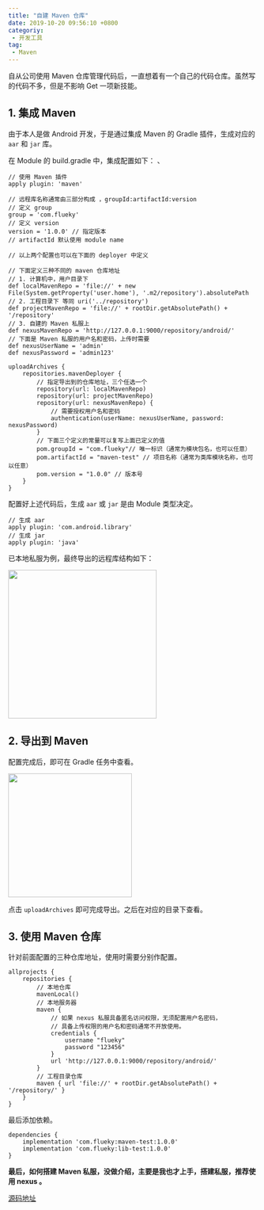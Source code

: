 ```yaml
---
title: "自建 Maven 仓库"
date: 2019-10-20 09:56:10 +0800
categoriy: 
 - 开发工具
tag: 
 - Maven
---
```


自从公司使用 Maven 仓库管理代码后，一直想着有一个自己的代码仓库。虽然写的代码不多，但是不影响 Get 一项新技能。

<!-- more -->

## 1. 集成 Maven

由于本人是做 Android 开发，于是通过集成 Maven 的 Gradle 插件，生成对应的 `aar` 和 `jar` 库。

在 Module 的 build.gradle 中，集成配置如下：
、
```Gradle
// 使用 Maven 插件
apply plugin: 'maven'

// 远程库名称通常由三部分构成 ，groupId:artifactId:version
// 定义 group
group = 'com.flueky'
// 定义 version
version = '1.0.0' // 指定版本
// artifactId 默认使用 module name

// 以上两个配置也可以在下面的 deployer 中定义

// 下面定义三种不同的 maven 仓库地址
// 1. 计算机中，用户目录下
def localMavenRepo = 'file://' + new File(System.getProperty('user.home'), '.m2/repository').absolutePath
// 2. 工程目录下 等同 uri('../repository')
def projectMavenRepo = 'file://' + rootDir.getAbsolutePath() + '/repository' 
// 3. 自建的 Maven 私服上
def nexusMavenRepo = 'http://127.0.0.1:9000/repository/android/'
// 下面是 Maven 私服的用户名和密码，上传时需要
def nexusUserName = 'admin'
def nexusPassword = 'admin123'

uploadArchives {
    repositories.mavenDeployer {
        // 指定导出到的仓库地址，三个任选一个
        repository(url: localMavenRepo)
        repository(url: projectMavenRepo)
        repository(url: nexusMavenRepo) {
            // 需要授权用户名和密码
            authentication(userName: nexusUserName, password: nexusPassword)
        }
        // 下面三个定义的常量可以复写上面已定义的值
        pom.groupId = "com.flueky"// 唯一标识（通常为模块包名，也可以任意）
        pom.artifactId = "maven-test" // 项目名称（通常为类库模块名称，也可以任意）
        pom.version = "1.0.0" // 版本号
    }
}
```

配置好上述代码后，生成 `aar` 或 `jar` 是由 Module 类型决定。

```Gradle
// 生成 aar
apply plugin: 'com.android.library'
// 生成 jar
apply plugin: 'java'
```

已本地私服为例，最终导出的远程库结构如下：

<img src="/assets/image/025/2.png" width="300"/>

## 2. 导出到 Maven

配置完成后，即可在 Gradle 任务中查看。

<img src="/assets/image/025/1.png" width="250"/>

点击 `uploadArchives` 即可完成导出。之后在对应的目录下查看。

## 3. 使用 Maven 仓库

针对前面配置的三种仓库地址，使用时需要分别作配置。

```Gradle
allprojects {
    repositories {
        // 本地仓库
        mavenLocal()
        // 本地服务器
        maven {
            // 如果 nexus 私服具备匿名访问权限，无须配置用户名密码，
            // 具备上传权限的用户名和密码通常不开放使用。
            credentials {
                username "flueky"
                password "123456"
            }
            url 'http://127.0.0.1:9000/repository/android/'
        }
        // 工程目录仓库
        maven { url 'file://' + rootDir.getAbsolutePath() + '/repository/' }
    }
}
```

最后添加依赖。

```Gradle
dependencies {
    implementation 'com.flueky:maven-test:1.0.0'
    implementation 'com.flueky:lib-test:1.0.0'
}
```

**最后，如何搭建 Maven 私服，没做介绍，主要是我也才上手，搭建私服，推荐使用 nexus 。**

[源码地址](https://github.com/flueky/Flueky-Sample/tree/master/maven-sample)
